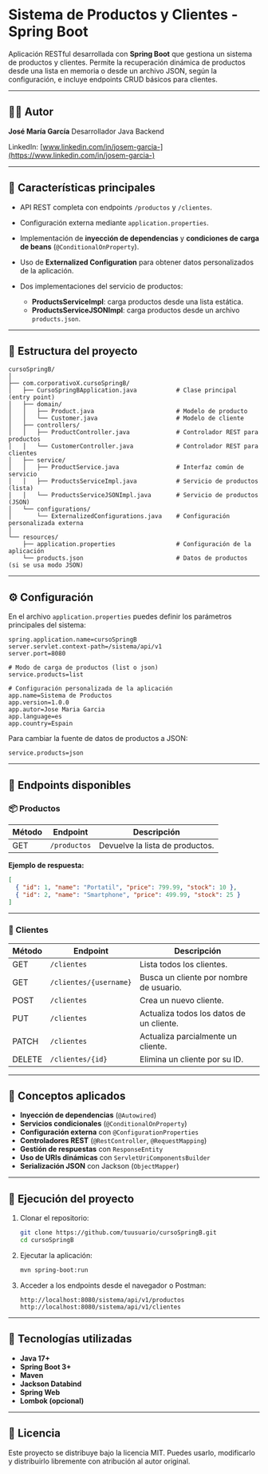 # Sistema de Productos y Clientes - Spring Boot

Aplicación RESTful desarrollada con **Spring Boot** que gestiona un sistema de productos y clientes. Permite la recuperación dinámica de productos desde una lista en memoria o desde un archivo JSON, según la configuración, e incluye endpoints CRUD básicos para clientes.

---
## 👨‍💻 Autor

**José María García**
Desarrollador Java Backend

LinkedIn: [www.linkedin.com/in/josem-garcia-](https://www.linkedin.com/in/josem-garcia-)
 

---
## 🚀 Características principales

* API REST completa con endpoints `/productos` y `/clientes`.
* Configuración externa mediante `application.properties`.
* Implementación de **inyección de dependencias** y **condiciones de carga de beans** (`@ConditionalOnProperty`).
* Uso de **Externalized Configuration** para obtener datos personalizados de la aplicación.
* Dos implementaciones del servicio de productos:

  * **ProductsServiceImpl**: carga productos desde una lista estática.
  * **ProductsServiceJSONImpl**: carga productos desde un archivo `products.json`.

---

## 🧩 Estructura del proyecto

```
cursoSpringB/
│
├── com.corporativoX.cursoSpringB/
│   ├── CursoSpringBApplication.java           # Clase principal (entry point)
│   ├── domain/
│   │   ├── Product.java                       # Modelo de producto
│   │   └── Customer.java                      # Modelo de cliente
│   ├── controllers/
│   │   ├── ProductController.java             # Controlador REST para productos
│   │   └── CustomerController.java            # Controlador REST para clientes
│   ├── service/
│   │   ├── ProductService.java                # Interfaz común de servicio
│   │   ├── ProductsServiceImpl.java           # Servicio de productos (lista)
│   │   └── ProductsServiceJSONImpl.java       # Servicio de productos (JSON)
│   └── configurations/
│       └── ExternalizedConfigurations.java    # Configuración personalizada externa
│
└── resources/
    ├── application.properties                 # Configuración de la aplicación
    └── products.json                          # Datos de productos (si se usa modo JSON)
```

---

## ⚙️ Configuración

En el archivo `application.properties` puedes definir los parámetros principales del sistema:

```properties
spring.application.name=cursoSpringB
server.servlet.context-path=/sistema/api/v1
server.port=8080

# Modo de carga de productos (list o json)
service.products=list

# Configuración personalizada de la aplicación
app.name=Sistema de Productos
app.version=1.0.0
app.autor=Jose Maria Garcia
app.language=es
app.country=Espain
```

Para cambiar la fuente de datos de productos a JSON:

```properties
service.products=json
```

---

## 🔗 Endpoints disponibles

### 📦 Productos

| Método | Endpoint     | Descripción                     |
| ------ | ------------ | ------------------------------- |
| GET    | `/productos` | Devuelve la lista de productos. |

**Ejemplo de respuesta:**

```json
[
  { "id": 1, "name": "Portatil", "price": 799.99, "stock": 10 },
  { "id": 2, "name": "Smartphone", "price": 499.99, "stock": 25 }
]
```

---

### 👥 Clientes

| Método | Endpoint               | Descripción                              |
| ------ | ---------------------- | ---------------------------------------- |
| GET    | `/clientes`            | Lista todos los clientes.                |
| GET    | `/clientes/{username}` | Busca un cliente por nombre de usuario.  |
| POST   | `/clientes`            | Crea un nuevo cliente.                   |
| PUT    | `/clientes`            | Actualiza todos los datos de un cliente. |
| PATCH  | `/clientes`            | Actualiza parcialmente un cliente.       |
| DELETE | `/clientes/{id}`       | Elimina un cliente por su ID.            |

---

## 🧠 Conceptos aplicados

* **Inyección de dependencias** (`@Autowired`)
* **Servicios condicionales** (`@ConditionalOnProperty`)
* **Configuración externa** con `@ConfigurationProperties`
* **Controladores REST** (`@RestController`, `@RequestMapping`)
* **Gestión de respuestas** con `ResponseEntity`
* **Uso de URIs dinámicas** con `ServletUriComponentsBuilder`
* **Serialización JSON** con Jackson (`ObjectMapper`)

---

## 🧪 Ejecución del proyecto

1. Clonar el repositorio:

   ```bash
   git clone https://github.com/tuusuario/cursoSpringB.git
   cd cursoSpringB
   ```

2. Ejecutar la aplicación:

   ```bash
   mvn spring-boot:run
   ```

3. Acceder a los endpoints desde el navegador o Postman:

   ```
   http://localhost:8080/sistema/api/v1/productos
   http://localhost:8080/sistema/api/v1/clientes
   ```

---

## 🧰 Tecnologías utilizadas

* **Java 17+**
* **Spring Boot 3+**
* **Maven**
* **Jackson Databind**
* **Spring Web**
* **Lombok (opcional)**


---



## 📜 Licencia

Este proyecto se distribuye bajo la licencia MIT. Puedes usarlo, modificarlo y distribuirlo libremente con atribución al autor original.
